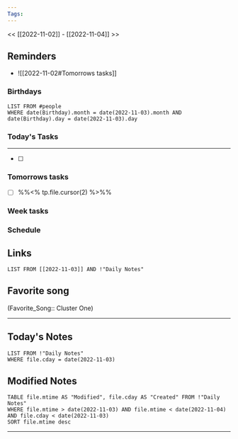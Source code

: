 ```yaml
---
Tags:
---
```

<< [[2022-11-02]] - [[2022-11-04]] >>
## Reminders
- ![[2022-11-02#Tomorrows tasks]]
### Birthdays
```dataview
LIST FROM #people 
WHERE date(Birthday).month = date(2022-11-03).month AND date(Birthday).day = date(2022-11-03).day

```
### Today's Tasks
---
- [ ] 



### Tomorrows tasks
- [ ] %%<% tp.file.cursor(2) %>%%
### Week tasks
### Schedule

## Links
```dataview
LIST FROM [[2022-11-03]] AND !"Daily Notes"
```
## Favorite song
(Favorite_Song:: Cluster One)
___
## Today's Notes
```dataview
LIST FROM !"Daily Notes"
WHERE file.cday = date(2022-11-03)
```
## Modified Notes
```dataview
TABLE file.mtime AS "Modified", file.cday AS "Created" FROM !"Daily Notes" 
WHERE file.mtime > date(2022-11-03) AND file.mtime < date(2022-11-04) AND file.cday < date(2022-11-03)
SORT file.mtime desc
```
___
